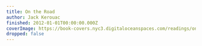 ```yaml
---
title: On the Road
author: Jack Kerouac
finished: 2012-01-01T00:00:00.000Z
coverImage: https://book-covers.nyc3.digitaloceanspaces.com/readings/on-the-road-01.jpg
dropped: false
---
```


